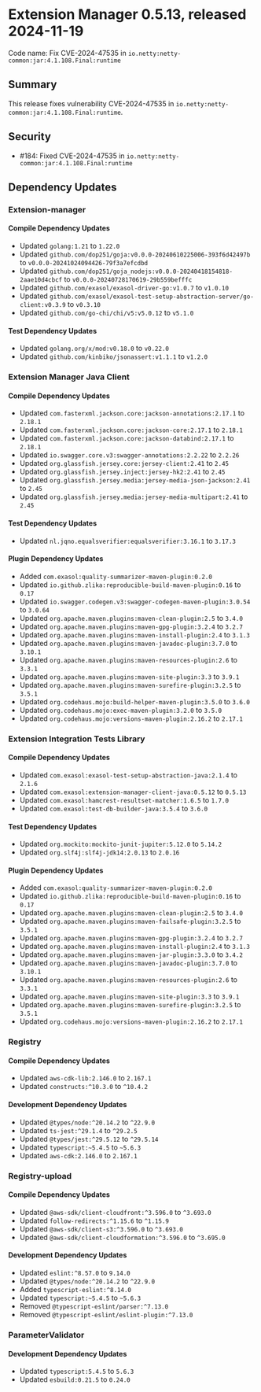 # Extension Manager 0.5.13, released 2024-11-19

Code name: Fix CVE-2024-47535 in `io.netty:netty-common:jar:4.1.108.Final:runtime`

## Summary

This release fixes vulnerability CVE-2024-47535 in `io.netty:netty-common:jar:4.1.108.Final:runtime`.

## Security

* #184: Fixed CVE-2024-47535 in `io.netty:netty-common:jar:4.1.108.Final:runtime`

## Dependency Updates

### Extension-manager

#### Compile Dependency Updates

* Updated `golang:1.21` to `1.22.0`
* Updated `github.com/dop251/goja:v0.0.0-20240610225006-393f6d42497b` to `v0.0.0-20241024094426-79f3a7efcdbd`
* Updated `github.com/dop251/goja_nodejs:v0.0.0-20240418154818-2aae10d4cbcf` to `v0.0.0-20240728170619-29b559befffc`
* Updated `github.com/exasol/exasol-driver-go:v1.0.7` to `v1.0.10`
* Updated `github.com/exasol/exasol-test-setup-abstraction-server/go-client:v0.3.9` to `v0.3.10`
* Updated `github.com/go-chi/chi/v5:v5.0.12` to `v5.1.0`

#### Test Dependency Updates

* Updated `golang.org/x/mod:v0.18.0` to `v0.22.0`
* Updated `github.com/kinbiko/jsonassert:v1.1.1` to `v1.2.0`

### Extension Manager Java Client

#### Compile Dependency Updates

* Updated `com.fasterxml.jackson.core:jackson-annotations:2.17.1` to `2.18.1`
* Updated `com.fasterxml.jackson.core:jackson-core:2.17.1` to `2.18.1`
* Updated `com.fasterxml.jackson.core:jackson-databind:2.17.1` to `2.18.1`
* Updated `io.swagger.core.v3:swagger-annotations:2.2.22` to `2.2.26`
* Updated `org.glassfish.jersey.core:jersey-client:2.41` to `2.45`
* Updated `org.glassfish.jersey.inject:jersey-hk2:2.41` to `2.45`
* Updated `org.glassfish.jersey.media:jersey-media-json-jackson:2.41` to `2.45`
* Updated `org.glassfish.jersey.media:jersey-media-multipart:2.41` to `2.45`

#### Test Dependency Updates

* Updated `nl.jqno.equalsverifier:equalsverifier:3.16.1` to `3.17.3`

#### Plugin Dependency Updates

* Added `com.exasol:quality-summarizer-maven-plugin:0.2.0`
* Updated `io.github.zlika:reproducible-build-maven-plugin:0.16` to `0.17`
* Updated `io.swagger.codegen.v3:swagger-codegen-maven-plugin:3.0.54` to `3.0.64`
* Updated `org.apache.maven.plugins:maven-clean-plugin:2.5` to `3.4.0`
* Updated `org.apache.maven.plugins:maven-gpg-plugin:3.2.4` to `3.2.7`
* Updated `org.apache.maven.plugins:maven-install-plugin:2.4` to `3.1.3`
* Updated `org.apache.maven.plugins:maven-javadoc-plugin:3.7.0` to `3.10.1`
* Updated `org.apache.maven.plugins:maven-resources-plugin:2.6` to `3.3.1`
* Updated `org.apache.maven.plugins:maven-site-plugin:3.3` to `3.9.1`
* Updated `org.apache.maven.plugins:maven-surefire-plugin:3.2.5` to `3.5.1`
* Updated `org.codehaus.mojo:build-helper-maven-plugin:3.5.0` to `3.6.0`
* Updated `org.codehaus.mojo:exec-maven-plugin:3.2.0` to `3.5.0`
* Updated `org.codehaus.mojo:versions-maven-plugin:2.16.2` to `2.17.1`

### Extension Integration Tests Library

#### Compile Dependency Updates

* Updated `com.exasol:exasol-test-setup-abstraction-java:2.1.4` to `2.1.6`
* Updated `com.exasol:extension-manager-client-java:0.5.12` to `0.5.13`
* Updated `com.exasol:hamcrest-resultset-matcher:1.6.5` to `1.7.0`
* Updated `com.exasol:test-db-builder-java:3.5.4` to `3.6.0`

#### Test Dependency Updates

* Updated `org.mockito:mockito-junit-jupiter:5.12.0` to `5.14.2`
* Updated `org.slf4j:slf4j-jdk14:2.0.13` to `2.0.16`

#### Plugin Dependency Updates

* Added `com.exasol:quality-summarizer-maven-plugin:0.2.0`
* Updated `io.github.zlika:reproducible-build-maven-plugin:0.16` to `0.17`
* Updated `org.apache.maven.plugins:maven-clean-plugin:2.5` to `3.4.0`
* Updated `org.apache.maven.plugins:maven-failsafe-plugin:3.2.5` to `3.5.1`
* Updated `org.apache.maven.plugins:maven-gpg-plugin:3.2.4` to `3.2.7`
* Updated `org.apache.maven.plugins:maven-install-plugin:2.4` to `3.1.3`
* Updated `org.apache.maven.plugins:maven-jar-plugin:3.3.0` to `3.4.2`
* Updated `org.apache.maven.plugins:maven-javadoc-plugin:3.7.0` to `3.10.1`
* Updated `org.apache.maven.plugins:maven-resources-plugin:2.6` to `3.3.1`
* Updated `org.apache.maven.plugins:maven-site-plugin:3.3` to `3.9.1`
* Updated `org.apache.maven.plugins:maven-surefire-plugin:3.2.5` to `3.5.1`
* Updated `org.codehaus.mojo:versions-maven-plugin:2.16.2` to `2.17.1`

### Registry

#### Compile Dependency Updates

* Updated `aws-cdk-lib:2.146.0` to `2.167.1`
* Updated `constructs:^10.3.0` to `^10.4.2`

#### Development Dependency Updates

* Updated `@types/node:^20.14.2` to `^22.9.0`
* Updated `ts-jest:^29.1.4` to `^29.2.5`
* Updated `@types/jest:^29.5.12` to `^29.5.14`
* Updated `typescript:~5.4.5` to `~5.6.3`
* Updated `aws-cdk:2.146.0` to `2.167.1`

### Registry-upload

#### Compile Dependency Updates

* Updated `@aws-sdk/client-cloudfront:^3.596.0` to `^3.693.0`
* Updated `follow-redirects:^1.15.6` to `^1.15.9`
* Updated `@aws-sdk/client-s3:^3.596.0` to `^3.693.0`
* Updated `@aws-sdk/client-cloudformation:^3.596.0` to `^3.695.0`

#### Development Dependency Updates

* Updated `eslint:^8.57.0` to `9.14.0`
* Updated `@types/node:^20.14.2` to `^22.9.0`
* Added `typescript-eslint:^8.14.0`
* Updated `typescript:~5.4.5` to `~5.6.3`
* Removed `@typescript-eslint/parser:^7.13.0`
* Removed `@typescript-eslint/eslint-plugin:^7.13.0`

### ParameterValidator

#### Development Dependency Updates

* Updated `typescript:5.4.5` to `5.6.3`
* Updated `esbuild:0.21.5` to `0.24.0`

